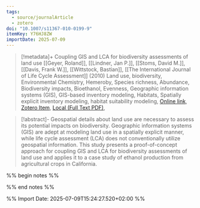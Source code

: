 ```yaml
---
tags:
  - source/journalArticle
  - zotero
doi: "10.1007/s11367-010-0199-9"
itemKey: Y76HJ8ZW
importDate: 2025-07-09
---
```

>[!metadata]+
> Coupling GIS and LCA for biodiversity assessments of land use
> [[Geyer, Roland]], [[Lindner, Jan P.]], [[Stoms, David M.]], [[Davis, Frank W.]], [[Wittstock, Bastian]], 
> [[The International Journal of Life Cycle Assessment]] (2010)
> Land use, biodiversity, Environmental Chemistry, Hemeroby, Species richness, Abundance, Biodiversity impacts, Bioethanol, Evenness, Geographic information systems (GIS), GIS-based inventory modeling, Habitats, Spatially explicit inventory modeling, habitat suitability modeling, 
> [Online link](https://doi.org/10.1007/s11367-010-0199-9), [Zotero Item](zotero://select/library/items/Y76HJ8ZW), [Local (Full Text PDF)](file://C:/Users/aburg/Documents/references/zotero/storage/JVYWA9PS/Geyer2010_CouplingGIS.pdf), 

>[!abstract]-
>Geospatial details about land use are necessary to assess its potential impacts on biodiversity. Geographic information systems (GIS) are adept at modeling land use in a spatially explicit manner, while life cycle assessment (LCA) does not conventionally utilize geospatial information. This study presents a proof-of-concept approach for coupling GIS and LCA for biodiversity assessments of land use and applies it to a case study of ethanol production from agricultural crops in California.

%% begin notes %%

%% end notes %%

%% Import Date: 2025-07-09T15:24:27.520+02:00 %%
